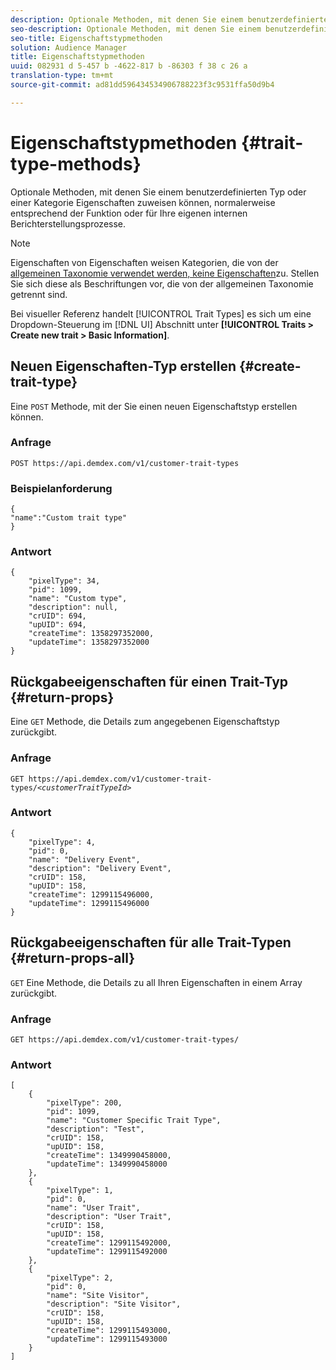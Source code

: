 ```yaml
---
description: Optionale Methoden, mit denen Sie einem benutzerdefinierten Typ oder einer Kategorie Eigenschaften zuweisen können, normalerweise entsprechend der Funktion oder für Ihre eigenen internen Berichterstellungsprozesse.
seo-description: Optionale Methoden, mit denen Sie einem benutzerdefinierten Typ oder einer Kategorie Eigenschaften zuweisen können, normalerweise entsprechend der Funktion oder für Ihre eigenen internen Berichterstellungsprozesse.
seo-title: Eigenschaftstypmethoden
solution: Audience Manager
title: Eigenschaftstypmethoden
uuid: 082931 d 5-457 b -4622-817 b -86303 f 38 c 26 a
translation-type: tm+mt
source-git-commit: ad81dd596434534906788223f3c9531ffa50d9b4

---
```



# Eigenschaftstypmethoden {#trait-type-methods}

Optionale Methoden, mit denen Sie einem benutzerdefinierten Typ oder einer Kategorie Eigenschaften zuweisen können, normalerweise entsprechend der Funktion oder für Ihre eigenen internen Berichterstellungsprozesse.

<!-- c_rest_api_trait_types_intro.xml -->

>[!NOTE]
>
>Eigenschaften von Eigenschaften weisen Kategorien, die von der [allgemeinen Taxonomie verwendet werden, keine Eigenschaften](../../api/rest-api-main/aam-api-taxonomy.md#taxonomic-api-methods)zu. Stellen Sie sich diese als Beschriftungen vor, die von der allgemeinen Taxonomie getrennt sind.

Bei visueller Referenz handelt [!UICONTROL Trait Types] es sich um eine Dropdown-Steuerung im [!DNL UI] Abschnitt unter **[!UICONTROL Traits > Create new trait > Basic Information]**.

## Neuen Eigenschaften-Typ erstellen {#create-trait-type}

Eine `POST` Methode, mit der Sie einen neuen Eigenschaftstyp erstellen können.

<!-- r_rest_api_create_trait_type.xml -->

### Anfrage

`POST https://api.demdex.com/v1/customer-trait-types`

### Beispielanforderung

```
{
"name":"Custom trait type"
}
```

### Antwort

```
{
    "pixelType": 34,
    "pid": 1099,
    "name": "Custom type",
    "description": null,
    "crUID": 694,
    "upUID": 694,
    "createTime": 1358297352000,
    "updateTime": 1358297352000
}
```

## Rückgabeeigenschaften für einen Trait-Typ {#return-props}

Eine `GET` Methode, die Details zum angegebenen Eigenschaftstyp zurückgibt.

<!-- r_rest_api_get_trait_type.xml -->

### Anfrage

`GET https://api.demdex.com/v1/customer-trait-types/`*`<customerTraitTypeId>`*

### Antwort

```
{
    "pixelType": 4,
    "pid": 0,
    "name": "Delivery Event",
    "description": "Delivery Event",
    "crUID": 158,
    "upUID": 158,
    "createTime": 1299115496000,
    "updateTime": 1299115496000
}
```

## Rückgabeeigenschaften für alle Trait-Typen {#return-props-all}

`GET` Eine Methode, die Details zu all Ihren Eigenschaften in einem Array zurückgibt.

<!-- r_rest_api_get_trait_types.xml -->

### Anfrage

`GET https://api.demdex.com/v1/customer-trait-types/`

### Antwort

```
[
    {
        "pixelType": 200,
        "pid": 1099,
        "name": "Customer Specific Trait Type",
        "description": "Test",
        "crUID": 158,
        "upUID": 158,
        "createTime": 1349990458000,
        "updateTime": 1349990458000
    },
    {
        "pixelType": 1,
        "pid": 0,
        "name": "User Trait",
        "description": "User Trait",
        "crUID": 158,
        "upUID": 158,
        "createTime": 1299115492000,
        "updateTime": 1299115492000
    },
    {
        "pixelType": 2,
        "pid": 0,
        "name": "Site Visitor",
        "description": "Site Visitor",
        "crUID": 158,
        "upUID": 158,
        "createTime": 1299115493000,
        "updateTime": 1299115493000
    }
]
```
